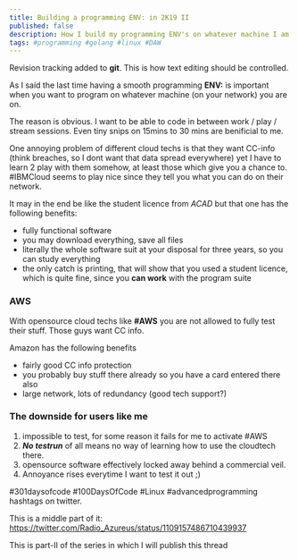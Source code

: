 ```yaml
---
title: Building a programming ENV: in 2K19 II
published: false
description: How I build my programming ENV's on whatever machine I am the longest on part II
tags: #programming #golang #linux #DAW
---
```


Revision tracking added to **git**. This is how text editing should be controlled.


As I said the last time having a smooth programming **ENV:** is important when you want to program on whatever machine (on your network) you are on.

The reason is obvious. I want to be able to code in between work / play / stream sessions. Even tiny snips on 15mins to 30 mins are benificial to me.

One annoying problem of different cloud techs is that they want CC-info (think breaches, so I dont want that data spread everywhere) yet I have to learn 2 play with them somehow, at least those which give you a chance to.
#IBMCloud seems to play nice since they tell you what you can do on their network.

It may in the end be like the student licence from _ACAD_ but that one has the following benefits:

- fully functional software
- you may download everything, save all files
- literally the whole software suit at your disposal for three years, so you can study everything
- the only catch is printing, that will show that you used a student licence, which is quite fine, since you **can work** with the program suite

### AWS

With opensource cloud techs like **#AWS** you are not allowed to fully test their stuff. Those guys want CC info.

Amazon has the following benefits

- fairly good CC info protection
- you probably buy stuff there already so you have a card entered there also
- large network, lots of redundancy (good tech support?)


### The downside for users like me

1. impossible to test, for some reason it fails for me to activate #AWS
2. _**No testrun**_ of all means no way of learning how to use the cloudtech there.
3. opensource software effectively locked away behind a commercial veil.
4. Annoyance rises everytime I want to test it out ;)






 #301daysofcode #100DaysOfCode #Linux #advancedprogramming hashtags on twitter.

This is a middle part of it: <https://twitter.com/Radio_Azureus/status/1109157486710439937>


This is part-II of the series in which I will publish this thread
